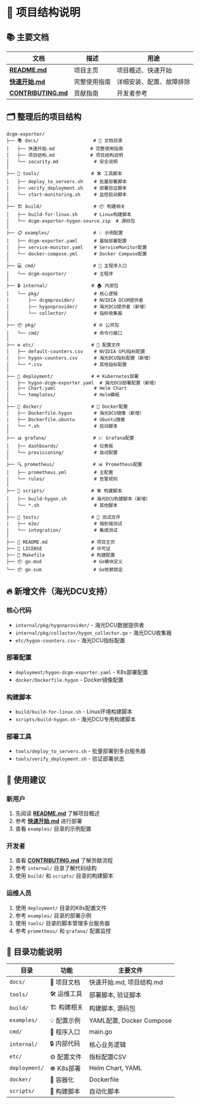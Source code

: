 # 📁 项目结构说明

## 📚 主要文档

| 文档 | 描述 | 用途 |
|------|------|------|
| **[README.md](../README.md)** | 项目主页 | 项目概述、快速开始 |
| **[快速开始.md](快速开始.md)** | 完整使用指南 | 详细安装、配置、故障排除 |
| **[CONTRIBUTING.md](../CONTRIBUTING.md)** | 贡献指南 | 开发者参考 |

## 🗂️ 整理后的项目结构

```
dcgm-exporter/
├── 📚 docs/                    # 📖 文档目录
│   ├── 快速开始.md             # 完整使用指南
│   ├── 项目结构.md             # 项目结构说明
│   └── security.md             # 安全说明
│
├── 🔧 tools/                   # 🛠️ 工具脚本
│   ├── deploy_to_servers.sh    # 批量部署脚本
│   ├── verify_deployment.sh    # 部署验证脚本
│   └── start-monitoring.sh     # 监控启动脚本
│
├── 🏗️ build/                   # 📦 构建相关
│   ├── build-for-linux.sh      # Linux构建脚本
│   └── dcgm-exporter-hygon-source.zip  # 源码包
│
├── 📋 examples/                # 💡 示例配置
│   ├── dcgm-exporter.yaml      # 基础部署配置
│   ├── service-monitor.yaml    # ServiceMonitor配置
│   └── docker-compose.yml      # Docker Compose配置
│
├── 💻 cmd/                     # 🚀 主程序入口
│   └── dcgm-exporter/          # 主程序
│
├── 🔒 internal/                # 🏠 内部包
│   └── pkg/                    # 核心逻辑
│       ├── dcgmprovider/       # NVIDIA DCGM提供者
│       ├── hygonprovider/      # 海光DCU提供者（新增）
│       └── collector/          # 指标收集器
│
├── 📦 pkg/                     # 🌐 公共包
│   └── cmd/                    # 命令行接口
│
├── ⚙️ etc/                     # 📝 配置文件
│   ├── default-counters.csv    # NVIDIA GPU指标配置
│   ├── hygon-counters.csv      # 海光DCU指标配置（新增）
│   └── *.csv                   # 其他指标配置
│
├── 🚀 deployment/              # ☸️ Kubernetes部署
│   ├── hygon-dcgm-exporter.yaml  # 海光DCU部署配置（新增）
│   ├── Chart.yaml              # Helm Chart
│   └── templates/              # Helm模板
│
├── 🐳 docker/                  # 🐋 Docker配置
│   ├── Dockerfile.hygon        # 海光DCU镜像（新增）
│   ├── Dockerfile.ubuntu       # Ubuntu镜像
│   └── *.sh                    # 启动脚本
│
├── 📊 grafana/                 # 📈 Grafana配置
│   ├── dashboards/             # 仪表板
│   └── provisioning/           # 自动配置
│
├── 🔍 prometheus/              # 📊 Prometheus配置
│   ├── prometheus.yml          # 主配置
│   └── rules/                  # 告警规则
│
├── 🔨 scripts/                 # 🛠️ 构建脚本
│   ├── build-hygon.sh         # 海光DCU构建脚本（新增）
│   └── *.sh                    # 其他脚本
│
├── 🧪 tests/                   # 🔬 测试文件
│   ├── e2e/                    # 端到端测试
│   └── integration/            # 集成测试
│
├── 📄 README.md                # 项目主页
├── 📜 LICENSE                  # 许可证
├── 🔧 Makefile                 # 构建配置
├── 📦 go.mod                   # Go模块定义
└── 📦 go.sum                   # Go依赖锁定
```

## 🔥 新增文件（海光DCU支持）

### 核心代码
- `internal/pkg/hygonprovider/` - 海光DCU数据提供者
- `internal/pkg/collector/hygon_collector.go` - 海光DCU收集器
- `etc/hygon-counters.csv` - 海光DCU指标配置

### 部署配置
- `deployment/hygon-dcgm-exporter.yaml` - K8s部署配置
- `docker/Dockerfile.hygon` - Docker镜像配置

### 构建脚本
- `build/build-for-linux.sh` - Linux环境构建脚本
- `scripts/build-hygon.sh` - 海光DCU专用构建脚本

### 部署工具
- `tools/deploy_to_servers.sh` - 批量部署到多台服务器
- `tools/verify_deployment.sh` - 验证部署状态

## 🎯 使用建议

### 新用户
1. 先阅读 **[README.md](../README.md)** 了解项目概述
2. 参考 **[快速开始.md](快速开始.md)** 进行部署
3. 查看 `examples/` 目录的示例配置

### 开发者
1. 查看 **[CONTRIBUTING.md](../CONTRIBUTING.md)** 了解贡献流程
2. 参考 `internal/` 目录了解代码结构
3. 使用 `build/` 和 `scripts/` 目录的构建脚本

### 运维人员
1. 使用 `deployment/` 目录的K8s配置文件
2. 参考 `examples/` 目录的部署示例
3. 使用 `tools/` 目录的脚本管理多台服务器
4. 参考 `prometheus/` 和 `grafana/` 配置监控

## 📁 目录功能说明

| 目录 | 功能 | 主要文件 |
|------|------|----------|
| `docs/` | 📖 项目文档 | 快速开始.md, 项目结构.md |
| `tools/` | 🛠️ 运维工具 | 部署脚本, 验证脚本 |
| `build/` | 🏗️ 构建相关 | 构建脚本, 源码包 |
| `examples/` | 💡 配置示例 | YAML配置, Docker Compose |
| `cmd/` | 🚀 程序入口 | main.go |
| `internal/` | 🔒 内部代码 | 核心业务逻辑 |
| `etc/` | ⚙️ 配置文件 | 指标配置CSV |
| `deployment/` | ☸️ K8s部署 | Helm Chart, YAML |
| `docker/` | 🐳 容器化 | Dockerfile |
| `scripts/` | 🔨 构建脚本 | 自动化脚本 |

